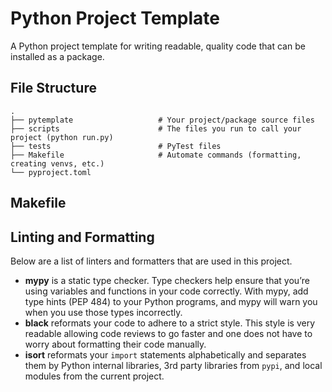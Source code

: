 # Python Project Template
A Python project template for writing readable, quality code that can be installed as a package.

## File Structure

    .
    ├── pytemplate                   # Your project/package source files
    ├── scripts                      # The files you run to call your project (python run.py)
    ├── tests                        # PyTest files
    ├── Makefile                     # Automate commands (formatting, creating venvs, etc.)
    └── pyproject.toml

## Makefile

## Linting and Formatting
Below are a list of linters and formatters that are used in this project.

 - __mypy__ is a static type checker. Type checkers help ensure that you’re using variables and functions in your code correctly. With mypy, add type hints (PEP 484) to your Python programs, and mypy will warn you when you use those types incorrectly.
 - __black__ reformats your code to adhere to a strict style. This style is very readable allowing code reviews to go faster and one does not have to worry about formatting their code manually.
 - __isort__ reformats your `import` statements alphabetically and separates them by Python internal libraries, 3rd party libraries from `pypi`, and local modules from the current project.
